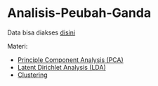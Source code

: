 # Analisis-Peubah-Ganda

Data bisa diakses [disini](/Data)

Materi:
- [Principle Component Analysis (PCA)](/PCA) 
- [Latent Dirichlet Analysis (LDA)](/LDA)
- [Clustering](/Cluster)
